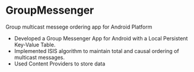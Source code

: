 # GroupMessenger
Group multicast messege ordering app for Android Platform

- Developed a Group Messenger App for Android with a Local Persistent Key-Value Table.
- Implemented ISIS algorithm to maintain total and causal ordering of multicast messages.
- Used Content Providers to store data
